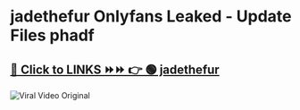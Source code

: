 
 # jadethefur Onlyfans Leaked - Update Files phadf

## <h2><a href="https://clipsfans.com/jadethefur&ref=git">🔗 Click to LINKS ⏩⏩ 👉 🟢 jadethefur </a></h2>

<a href="https://clipsfans.com/jadethefur&ref=git" rel="nofollow" data-target="animated-image.originalLink"><img src="https://i.ibb.co.com/xMMVF88/686577567.gif" alt="Viral Video Original" style="max-width: 100%; display: inline-block;" data-target="animated-image.originalImage"></a>

